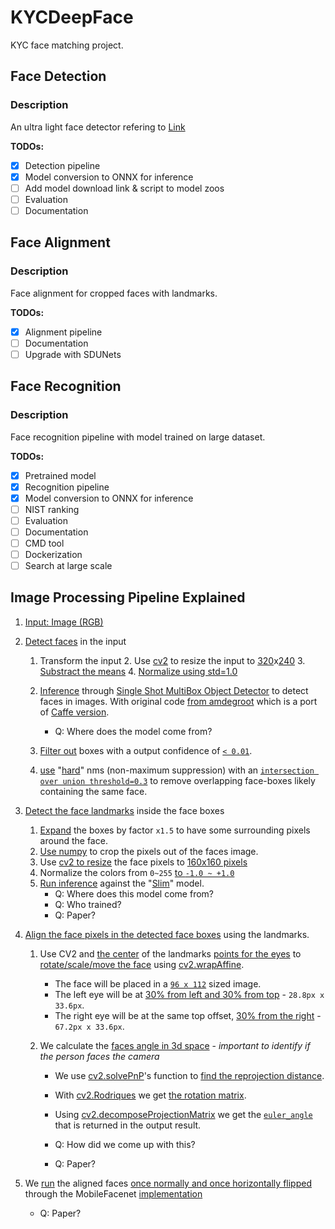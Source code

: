 # KYCDeepFace
KYC face matching project.
## Face Detection
### Description
An ultra light face detector refering to [Link](https://github.com/Linzaer/Ultra-Light-Fast-Generic-Face-Detector-1MB)

**TODOs:**
- [X] Detection pipeline
- [X] Model conversion to ONNX for inference
- [ ] Add model download link & script to model zoos
- [ ] Evaluation
- [ ] Documentation
## Face Alignment
### Description
Face alignment for cropped faces with landmarks.

**TODOs:**
- [X] Alignment pipeline
- [ ] Documentation
- [ ] Upgrade with SDUNets
## Face Recognition
### Description
Face recognition pipeline with model trained on large dataset.

**TODOs:**
- [X] Pretrained model
- [X] Recognition pipeline
- [X] Model conversion to ONNX for inference
- [ ] NIST ranking
- [ ] Evaluation
- [ ] Documentation
- [ ] CMD tool
- [ ] Dockerization
- [ ] Search at large scale

## Image Processing Pipeline Explained

1. [Input: Image (RGB)](./kycdeepface.py#L114)
2. [Detect faces](./kycdeepface.py#L115) in the input

    1. Transform the input
        2. Use [cv2](./transforms/transforms.py#L142) to resize the input to  [320](./config.py#L23)x[240](./ssd/config/fd_config.py#L51)
        3. [Substract the means](./transforms/transforms.py#L99-L102)
        4. [Normalize using std=1.0](./ssd/data_preprocessing.py#L55)
    3. [Inference](./ssd/predictor.py#L39) through [Single Shot MultiBox Object Detector](https://arxiv.org/abs/1512.02325) to detect faces in images. With original code [from amdegroot](https://github.com/amdegroot/ssd.pytorch) which is a port of [Caffe version](https://github.com/weiliu89/caffe/tree/ssd).
        - Q: Where does the model come from?

    5. [Filter out](./ssd/predictor.py#L54) boxes with a output confidence of [`< 0.01`](./ssd/predictor.py#L8).
    6. [use](./ssd/predictor.py#L58) "[hard](./utils/box_utils.py#L141-L171)" nms (non-maximum suppression) with an [`intersection over union threshold=0.3`](./ssd/config/fd_config.py#L38) to remove overlapping face-boxes likely containing the same face.

3. [Detect the face landmarks](./kycdeepface.py#L102) inside the face boxes

    1. [Expand](./landmark_detector.py#L29-L30) the boxes by factor `x1.5` to have some surrounding pixels around the face.
    2. [Use numpy](./landmark_detector.py#L37) to crop the pixels out of the faces image.
    3. Use [cv2 to resize](./landmark_detector.py#L39) the face pixels to [160x160 pixels](./landmark_detector.py#L16)
    4. Normalize the colors from `0~255` [to `-1.0 ~ +1.0`](./landmark_detector.py#L44)
    5. [Run inference](./landmark_detector.py#L49) against the "[Slim](./core/slim.py#L34-L55)" model.
        - Q: Where does this model come from?
        - Q: Who trained?
        - Q: Paper?

3. [Align the face pixels in the detected face boxes](./kycdeepface.py#L101-L103) using the landmarks.

    1. Use CV2 and [the center](./core/face_landmarks.py#L60) of the landmarks [points for the eyes](./core/face_landmarks.py#L89) to [rotate/scale/move the face](./face_aligner.py#L20-L29) using [cv2.wrapAffine](https://theailearner.com/tag/cv2-warpaffine/).
        - The face will be placed in a [`96 x 112`](./config.py#L65) sized image.
        - The left eye will be at [30% from left and 30% from top](./config.py#L67) - `28.8px x 33.6px`.
        - The right eye will be at the same top offset, [30% from the right](./face_aligner.py#L12) - `67.2px x 33.6px`.

    2. We calculate the [faces angle in 3d space](./core/face_landmarks.py#L101) - _important to identify if the person faces the camera_
        - We use [cv2.solvePnP](https://docs.opencv.org/3.4/d5/d1f/calib3d_solvePnP.html)'s function to [find the reprojection distance](./core/face_landmarks.py#L128-L129).
        - With [cv2.Rodriques](https://docs.opencv.org/2.4/modules/calib3d/doc/camera_calibration_and_3d_reconstruction.html#void%20Rodrigues(InputArray%20src,%20OutputArray%20dst,%20OutputArray%20jacobian)) we get [the rotation matrix](./core/face_landmarks.py#L130).
        - Using [cv2.decomposeProjectionMatrix](https://docs.opencv.org/2.4/modules/calib3d/doc/camera_calibration_and_3d_reconstruction.html#void%20decomposeProjectionMatrix(InputArray%20projMatrix,%20OutputArray%20cameraMatrix,%20OutputArray%20rotMatrix,%20OutputArray%20transVect,%20OutputArray%20rotMatrixX,%20OutputArray%20rotMatrixY,%20OutputArray%20rotMatrixZ,%20OutputArray%20eulerAngles)) we get the [`euler_angle`](./core/face_landmarks.py#L132-L135) that is returned in the output result.

        - Q: How did we come up with this?
        - Q: Paper?

4. We [run](./kycdeepface.py#L135) the aligned faces [once normally and once horizontally flipped](./core/utils.py#L63-L64) through the MobileFacenet [implementation](./core/model.py#L81-L101)

    - Q: Paper?
